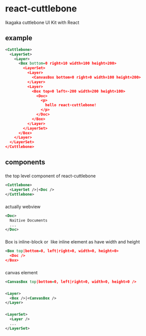 # react-cuttlebone

Ikagaka cuttlebone UI Kit with React

## example

```xml
<Cuttlebone>
  <LayerSet>
    <Layer>
      <Box bottom=0 right=10 width=100 height=200>
        <LayerSet>
          <Layer>
            <CanvasBox bottom=0 right=0 width=100 height=200>
          </Layer>
          <Layer>
            <Box top=0 left=-200 width=200 height=100>
              <Doc>
                <p>
                  hello react-cuttlebone!
                </p>
              </Doc>
            </Box>
          </Layer>
        </LayerSet>
      </Box>
    </Layer>
  </LayerSet>
</Cuttlebone>
```

## components

### <Cuttlebone />

the top level component of react-cuttlebone

```xml
<Cuttlebone>
  <LayerSet />|<Doc />
</Cuttlebone>
```

    
### <Doc />

actually webview

```xml
<Doc>
  Naitive Documents
  ...
</Doc>
```


### <Box />
 
Box is inline-block or <img /> like inline element as have width and height

```xml
<Box top|bottom=0, left|right=0, width=0, height=0>
  <Doc />
</Box>
```

### <CanvasBox />

canvas element

```xml
<CanvasBox top|bottom=0, left|right=0, width=0, height=0 />
```


### <Layer />

```xml
<Layer>
  <Box />|<CanvasBox />
</Layer>
```

### <LayerSet />

```xml
<LayerSet>
  <Layer />
  ...
</LayerSet>
```
